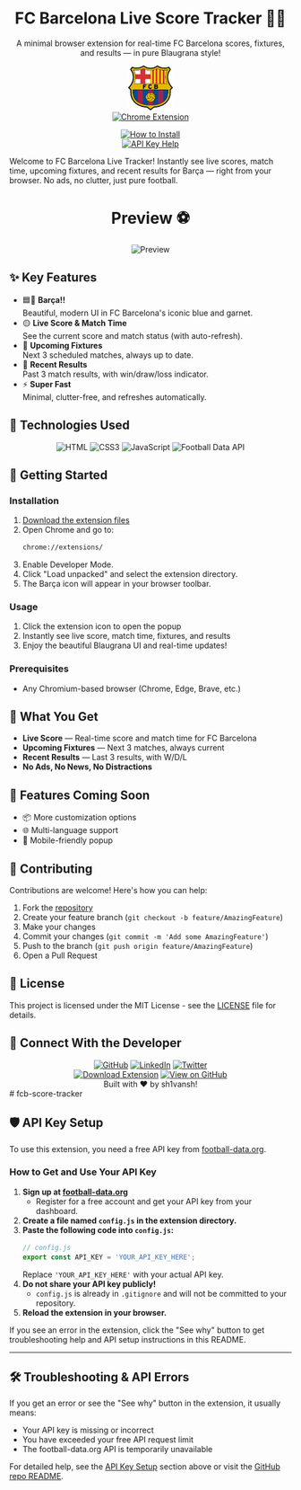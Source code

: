 <a name="readme-top"></a>

<div align="center">
  
  <h1>FC Barcelona Live Score Tracker 🔵🔴 </h1>
   
  <p>A minimal browser extension for real-time FC Barcelona scores, fixtures, and results — in pure Blaugrana style!</p>
   <img src="fcb.svg" alt="Preview" width="80" height="80"/>
   <br>
  <a href="https://github.com/ShiiiivanshSingh/fcb-score-tracker/releases/tag/build"><img src="https://img.shields.io/badge/Chrome-Extension-4285F4?style=for-the-badge&logo=google-chrome&logoColor=white" alt="Chrome Extension"></a>

  <a href="#-getting-started"><img src="https://img.shields.io/badge/🔧%20How%20to%20Install-FF1411?style=for-the-badge" alt="How to Install"></a> <br>
   <a href="https://github.com/ShiiiivanshSingh/fcb-score-tracker?tab=readme-ov-file#%EF%B8%8F-api-key-setup"> <img src="https://img.shields.io/badge/⚠️%20API%20Help%20%26%20Setup-FF4136?style=for-the-badge&logo=github" alt="API Key Help"> </a>

  
</div>

Welcome to FC Barcelona Live Tracker! Instantly see live scores, match time, upcoming fixtures, and recent results for Barça — right from your browser. No ads, no clutter, just pure football.

<div align="center">
 <h1>Preview ⚽️</h1>


  <img src="preview.gif" alt="Preview" width="400"/>
</div>

## ✨ Key Features

* 🟦🔴 **Barça!!**<br>Beautiful, modern UI in FC Barcelona's iconic blue and garnet.
* 🟡 **Live Score & Match Time**<br>See the current score and match status (with auto-refresh).
* 📅 **Upcoming Fixtures**<br>Next 3 scheduled matches, always up to date.
* 🏁 **Recent Results**<br>Past 3 match results, with win/draw/loss indicator.
* ⚡ **Super Fast**<br>Minimal, clutter-free, and refreshes automatically.

## 🔧 Technologies Used

<div align="center">
  <img src="https://img.shields.io/badge/HTML5-E34F26?style=for-the-badge&logo=html5&logoColor=white" alt="HTML">
  <img src="https://img.shields.io/badge/CSS3-1572B6?style=for-the-badge&logo=css3&logoColor=white" alt="CSS3">
  <img src="https://img.shields.io/badge/JavaScript-F7DF1E?style=for-the-badge&logo=javascript&logoColor=black" alt="JavaScript">
  <img src="https://img.shields.io/badge/Football%20Data%20API-004D98?style=for-the-badge" alt="Football Data API">
</div>







## 🚀 Getting Started

### Installation
1. [Download the extension files](https://github.com/ShiiiivanshSingh/fcb-score-tracker/archive/refs/heads/main.zip)
2. Open Chrome and go to:
   ```bash
   chrome://extensions/
   ```
3. Enable Developer Mode.
4. Click "Load unpacked" and select the extension directory.
5. The Barça icon will appear in your browser toolbar.

### Usage
1. Click the extension icon to open the popup
2. Instantly see live score, match time, fixtures, and results
3. Enjoy the beautiful Blaugrana UI and real-time updates!

### Prerequisites
- Any Chromium-based browser (Chrome, Edge, Brave, etc.)

## 📅 What You Get

* **Live Score** — Real-time score and match time for FC Barcelona
* **Upcoming Fixtures** — Next 3 matches, always current
* **Recent Results** — Last 3 results, with W/D/L
* **No Ads, No News, No Distractions**

## 🎯 Features Coming Soon

* 📦 More customization options
* 🌐 Multi-language support
* 📱 Mobile-friendly popup

## 🤝 Contributing

Contributions are welcome! Here's how you can help:

1. Fork the [repository](https://github.com/ShiiiivanshSingh/fcb-score-tracker/)
2. Create your feature branch (`git checkout -b feature/AmazingFeature`)
3. Make your changes
4. Commit your changes (`git commit -m 'Add some AmazingFeature'`)
5. Push to the branch (`git push origin feature/AmazingFeature`)
6. Open a Pull Request

## 📄 License

This project is licensed under the MIT License - see the [LICENSE](LICENSE) file for details.

## 🔗 Connect With the Developer

<div align="center">
  <a href="https://github.com/ShiiiivanshSingh"><img src="https://img.shields.io/badge/GitHub-100000?style=for-the-badge&logo=github&logoColor=white" alt="GitHub"></a>
  <a href="https://www.linkedin.com/in/shivansh-pratap-singh-23b3b92b1"><img src="https://img.shields.io/badge/LinkedIn-0077B5?style=for-the-badge&logo=linkedin&logoColor=white" alt="LinkedIn"></a>
  <a href="https://x.com/de_mirage_fan"><img src="https://img.shields.io/badge/Twitter-1DA1F2?style=for-the-badge&logo=twitter&logoColor=white" alt="Twitter"></a>
</div>
<div align="center">
  <a href="https://github.com/ShiiiivanshSingh/fcb-score-tracker/archive/refs/heads/main.zip"><img src="https://img.shields.io/badge/🔽%20Download%20Extension-FF5733?style=for-the-badge" alt="Download Extension"></a>
  <a href="https://github.com/ShiiiivanshSingh/fcb-score-tracker/"><img src="https://img.shields.io/badge/📦%20View%20on%20GitHub-28A745?style=for-the-badge" alt="View on GitHub"></a>
</div>

<div align="center">
  Built with ♥️ by sh1vansh!
</div>
#  fcb-score-tracker

## 🛡️ API Key Setup

To use this extension, you need a free API key from [football-data.org](https://www.football-data.org/).

### How to Get and Use Your API Key

1. **Sign up at [football-data.org](https://www.football-data.org/)**
   - Register for a free account and get your API key from your dashboard.
2. **Create a file named `config.js` in the extension directory.**
3. **Paste the following code into `config.js`:**
   ```js
   // config.js
   export const API_KEY = 'YOUR_API_KEY_HERE';
   ```
   Replace `'YOUR_API_KEY_HERE'` with your actual API key.
4. **Do not share your API key publicly!**
   - `config.js` is already in `.gitignore` and will not be committed to your repository.
5. **Reload the extension in your browser.**

If you see an error in the extension, click the "See why" button to get troubleshooting help and API setup instructions in this README.

---

## 🛠️ Troubleshooting & API Errors

If you get an error or see the "See why" button in the extension, it usually means:
- Your API key is missing or incorrect
- You have exceeded your free API request limit
- The football-data.org API is temporarily unavailable

For detailed help, see the [API Key Setup](#️-api-key-setup) section above or visit the [GitHub repo README](https://github.com/ShiiiivanshSingh/fcb-score-tracker#️-api-key-setup).
